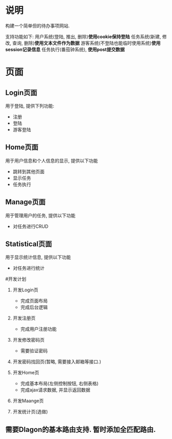 # 说明
构建一个简单但的待办事项网站.

支持功能如下:
用户系统(登陆, 推出, 删除)**使用cookie保持登陆**
任务系统(新建, 修改, 查询, 删除)**使用文本文件作为数据**
游客系统(不登陆也能临时使用系统)**使用session记录信息**
任务执行(番茄钟系统), **使用post提交数据**


# 页面

## Login页面
用于登陆, 提供下列功能:
* 注册
* 登陆
* 游客登陆

## Home页面
用于用户信息和个人信息的显示, 提供以下功能
* 跳转到其他页面
* 显示任务
* 任务执行

## Manage页面
用于管理用户的任务, 提供以下功能
* 对任务进行CRUD

## Statistical页面
用于显示统计信息, 提供以下功能
* 对任务进行统计


#开发计划
1. 开发Login页
    * 完成页面布局
    * 完成后台逻辑

1. 开发注册页
    * 完成用户注册功能

1. 开发修改密码页
    * 需要验证密码

1. 开发密码找回页(暂略, 需要接入邮箱等接口.)
    

1. 开发Home页
    * 完成基本布局(左侧控制按钮, 右侧表格)
    * 完成ajax请求数据, 并显示返回数据

1. 开发Maange页

1. 开发统计页(选做)


## 需要Dlagon的基本路由支持. 暂时添加全匹配路由.